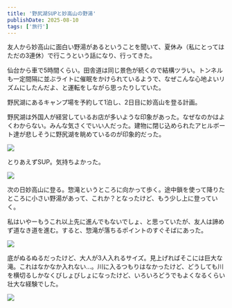 ```yaml
---
title: '野尻湖SUPと妙高山の野湯'
publishDate: 2025-08-10
tags: ['旅行']
---
```


友人から妙高山に面白い野湯があるということを聞いて、夏休み（私にとってはただの3連休）で行こうという話になり、行ってきた。

仙台から車で5時間くらい。田舎道は同じ景色が続くので結構ツラい。トンネルも一定間隔に並ぶライトに催眠をかけられているようで、なぜこんな心地よいリズムにしたんだよ、と運転をしながら思ったりしていた。

野尻湖にあるキャンプ場を予約して1泊し、2日目に妙高山を登る計画。

野尻湖は外国人が経営しているお店が多いような印象があった。なぜなのかはよくわからない。みんな気さくでいい人だった。建物に閉じ込められたアヒルボート達が悲しそうに野尻湖を眺めているのが印象的だった。

![](/images/2025-08-10/01.jpg)

とりあえずSUP。気持ちよかった。

![](/images/2025-08-10/02.jpg)

次の日妙高山に登る。惣滝というところに向かって歩く。途中鎖を使って降りたところに小さい野湯があって、これか？となったけど、もう少し上に登っていく。

私はいやーもうこれ以上先に進んでもないでしょ、と思っていたが、友人は諦めず道なき道を進む。すると、惣滝が落ちるポイントのすぐそばにあった。

![](/images/2025-08-10/03.jpg)

底がぬるぬるだったけど、大人が3人入れるサイズ。見上げればそこには巨大な滝。これはなかなか入れない…。川に入るつもりはなかったけど、どうしても川を横切るしかなくびしょびしょになったけど、いろいろどうでもよくなるくらい壮大な経験でした。

![](/images/2025-08-10/04.jpg)
